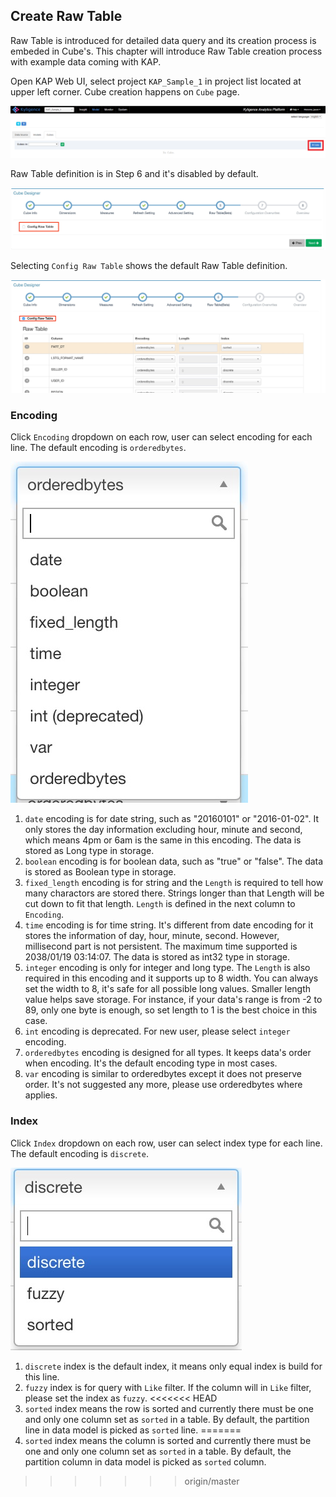 ## Create Raw Table

Raw Table is introduced for detailed data query and its creation process is embeded in Cube's. This chapter will introduce Raw Table creation process with example data coming with KAP.

Open KAP Web UI, select project `KAP_Sample_1` in project list located at upper left corner. Cube creation happens on `Cube` page.

![](images/createcube_1.png)

Raw Table definition is in Step 6 and it's disabled by default. 

![](images/createrawtable_1.jpg)

Selecting `Config Raw Table` shows the default Raw Table definition.

![](images/createrawtable_2.jpg)

### Encoding

Click `Encoding` dropdown on each row, user can select encoding for each line. The default encoding is `orderedbytes`.

![](images/createrawtable_3.jpg)



1. `date` encoding is for date string, such as "20160101" or "2016-01-02". It only stores the day information excluding hour, minute and second, which means 4pm or 6am is the same in this encoding. The data is stored as Long type in storage.
2. `boolean` encoding is for boolean data, such as "true" or "false". The data is stored as Boolean type in storage.
3. `fixed_length` encoding is for string and the `Length` is required to tell how many charactors are stored there. Strings longer than that Length will be cut down to fit that length. `Length` is defined in the next column to `Encoding`.
4. `time` encoding is for time string. It's different from date encoding for it stores the information of day, hour, minute, second. However, millisecond part is not persistent. The maximum time supported is 2038/01/19 03:14:07. The data is stored as int32 type in storage.
5. `integer` encoding is only for integer and long type. The `Length` is also required in this encoding and it supports up to 8 width. You can always set the width to 8, it's safe for all possible long values. Smaller length value helps save storage. For instance,  if your data's range is from -2 to 89, only one byte is enough, so set length to 1 is the best choice in this case.
6. `int` encoding is deprecated. For new user, please select `integer` encoding.  
7. `orderedbytes` encoding is designed for all types. It keeps data's order when encoding. It's the default encoding type in most cases.
8. `var` encoding is similar to orderedbytes except it does not preserve order. It's not suggested any more, please use orderedbytes where applies.

### Index

Click `Index` dropdown on each row, user can select index type for each line. The default encoding is `discrete`.

![](images/createrawtable_4.jpg)

1. `discrete` index is the default index, it means only equal index is build for this line.
2. `fuzzy` index is for query with `Like` filter. If the column will in `Like` filter, please set the index as `fuzzy`.
<<<<<<< HEAD
3. `sorted` index means the row is sorted and currently there must be one and only one column set as `sorted` in a table. By default, the partition line in data model is picked as `sorted` line.
=======
3. `sorted` index means the column is sorted and currently there must be one and only one column set as `sorted` in a table. By default, the partition column in data model is picked as `sorted` column.
>>>>>>> origin/master
